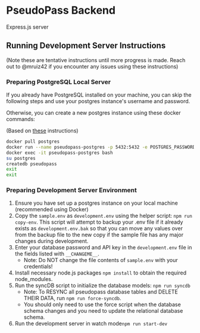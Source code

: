 # PseudoPass Backend
Express.js server
## Running Development Server Instructions
(Note these are tentative instructions until more progress is made. Reach out to @mruiz42 if you encounter any issues using these instructions)
### Preparing PostgreSQL Local Server
If you already have PostgreSQL installed on your machine, you can skip the following steps and use your postgres 
instance's username and password.

Otherwise, you can create a new postgres instance using these docker commands:

(Based on [these](https://hub.docker.com/_/postgres) instructions)
```bash
docker pull postgres
docker run --name pseudopass-postgres -p 5432:5432 -e POSTGRES_PASSWORD=pseudopass-default-password123 -d postgres
docker exec -it pseudopass-postgres bash
su postgres
createdb pseudopass
exit
exit
```
### Preparing Development Server Environment
1. Ensure you have set up a postgres instance on your local machine (recommended using Docker)
2. Copy the `sample.env` as `development.env` using the helper script: `npm run copy-env`. 
This script will attempt to backup your .env file if it already exists as `development.env.bak` so that you can 
move any values over from the backup file to the new copy if the sample file has any major changes during development.
3. Enter your database password and API key in the `development.env` file in the fields listed with `__CHANGEME__`.
   - Note: Do NOT change the file contents of `sample.env` with your credentials!
4. Install necessary node.js packages `npm install` to obtain the required node_modules.
5. Run the syncDB script to initialize the database models: 
`npm run syncdb` 
   - Note: To RESYNC all pseudopass database tables and DELETE THEIR DATA, run `npm run force-syncdb`. 
   - You should only need to use the force script when the database schema changes and you need to 
   update the relational database schema.
6. Run the development server in watch mode`npm run start-dev`

